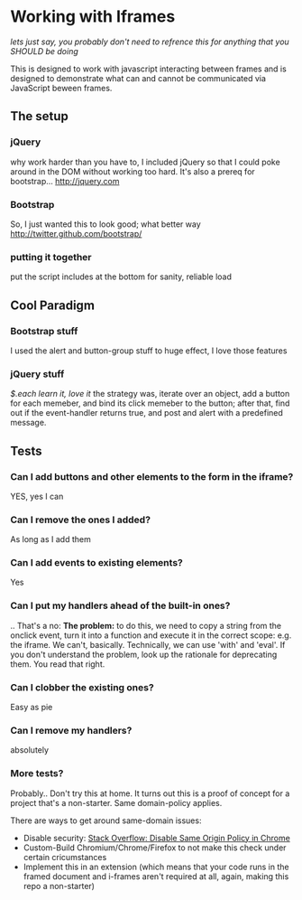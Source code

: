 # Working with Iframes
*lets just say, you probably don't need to refrence this for anything that you SHOULD be doing*

This is designed to work with javascript interacting between frames and is designed to demonstrate what can and cannot be communicated via JavaScript beween frames.
## The setup
### jQuery

why work harder than you have to, I included jQuery so that I could poke around in the DOM without working too hard. It's also a prereq for bootstrap...
http://jquery.com

### Bootstrap

So, I just wanted this to look good; what better way
http://twitter.github.com/bootstrap/

### putting it together
put the script includes at the bottom for sanity, reliable load

## Cool Paradigm
### Bootstrap stuff
I used the alert and button-group stuff to huge effect, I love those features
### jQuery stuff
*$.each learn it, love it*
the strategy was, iterate over an object, add a button for each memeber, and bind its click memeber to the button;
after that, find out if the event-handler returns true, and post and alert with a predefined message.

## Tests
### Can I add buttons and other elements to the form in the iframe?
 YES, yes I can
### Can I remove the ones I added?
 As long as I add them
### Can I add events to existing elements?
 Yes
### Can I put my handlers ahead of the built-in ones? 
.. That's a no:
**The problem:** to do this, we need to copy a string from the onclick event, turn it into a function and execute it in the correct scope: e.g. the iframe. We can't, basically.  Technically, we can use 'with' and 'eval'. If you don't understand the problem, look up the rationale for deprecating them. You read that right.
### Can I clobber the existing ones?
Easy as pie
### Can I remove my handlers?
absolutely
### More tests?
Probably..  Don't try this at home. It turns out this is a proof of concept for a project that's a non-starter. Same domain-policy applies.

There are ways to get around same-domain issues:
- Disable security: [Stack Overflow: Disable Same Origin Policy in Chrome](http://stackoverflow.com/questions/3102819/disable-same-origin-policy-in-chrome)
- Custom-Build Chromium/Chrome/Firefox to not make this check under certain cricumstances
- Implement this in an extension (which means that your code runs in the framed document and i-frames aren't required at all, again, making this repo a non-starter)
